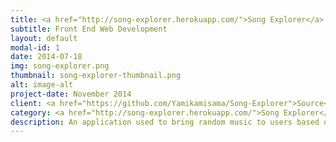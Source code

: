 ```yaml
---
title: <a href="http://song-explorer.herokuapp.com/">Song Explorer</a>
subtitle: Front End Web Development
layout: default
modal-id: 1
date: 2014-07-18
img: song-explorer.png
thumbnail: song-explorer-thumbnail.png
alt: image-alt
project-date: November 2014
client: <a href="https://github.com/Yamikamisama/Song-Explorer">Source</a>
category: <a href="http://song-explorer.herokuapp.com/">Song Explorer</a>
description: An application used to bring random music to users based on genres.
---
```

